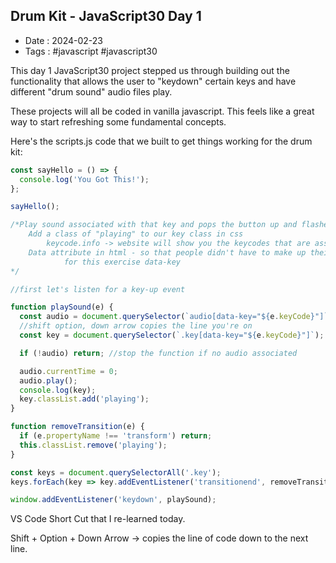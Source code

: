 ## Drum Kit - JavaScript30 Day 1

- Date : 2024-02-23
- Tags : #javascript #javascript30

This day 1 JavaScript30 project stepped us through building out the functionality that allows the user to "keydown" certain keys and have different "drum sound" audio files play.

These projects will all be coded in vanilla javascript.  This feels like a great way to start refreshing some fundamental concepts.

Here's the scripts.js code that we built to get things working for the drum kit:
```js
const sayHello = () => {
  console.log('You Got This!');
};

sayHello();

/*Play sound associated with that key and pops the button up and flashes the yellow border.
    Add a class of "playing" to our key class in css
        keycode.info -> website will show you the keycodes that are associated with each key
    Data attribute in html - so that people didn't have to make up their own attributes. data-"attribute you want".
            for this exercise data-key
*/

//first let's listen for a key-up event

function playSound(e) {
  const audio = document.querySelector(`audio[data-key="${e.keyCode}"]`);
  //shift option, down arrow copies the line you're on
  const key = document.querySelector(`.key[data-key="${e.keyCode}"]`);

  if (!audio) return; //stop the function if no audio associated

  audio.currentTime = 0;
  audio.play();
  console.log(key);
  key.classList.add('playing');
}

function removeTransition(e) {
  if (e.propertyName !== 'transform') return;
  this.classList.remove('playing');
}

const keys = document.querySelectorAll('.key');
keys.forEach(key => key.addEventListener('transitionend', removeTransition));

window.addEventListener('keydown', playSound);
```

VS Code Short Cut that I re-learned today.

Shift + Option + Down Arrow -> copies the line of code down to the next line.

